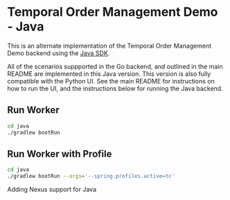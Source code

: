 # Temporal Order Management Demo - Java

This is an alternate implementation of the Temporal Order Management Demo backend
using the [Java SDK](https://github.com/temporalio/sdk-java).

All of the scenarios suppported in the Go backend, and outlined in the main README are implemented in
this Java version. This version is also fully compatible with the Python UI. See the main README for
instructions on how to run the UI, and the instructions below for running the Java backend.

## Run Worker

```bash
cd java
./gradlew bootRun
```

## Run Worker with Profile

```bash
cd java
./gradlew bootRun --args='--spring.profiles.active=tc'
```


Adding Nexus support for Java
